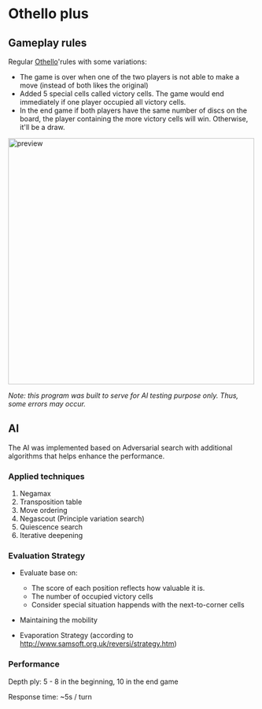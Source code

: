 # Othello plus
## Gameplay rules
Regular [Othello](https://www.ultraboardgames.com/othello/game-rules.php)'rules with some variations:
- The game is over when one of the two players is not able to make a move (instead of both likes the original)
- Added 5 special cells called victory cells. The game would end immediately if one player occupied all victory cells.
- In the end game if both players have the same number of discs on the board, the player containing the more victory cells will win. Otherwise, it'll be a draw.

<image src="https://user-images.githubusercontent.com/61228506/131079051-cbeb5822-52cc-4584-ba19-cd97cdae4063.png" alt="preview" width="500"/>


*Note: this program was built to serve for AI testing purpose only. Thus, some errors may occur.*

## AI
The AI was implemented based on Adversarial search with additional algorithms that helps enhance the performance.

### Applied techniques
1. Negamax
2. Transposition table
3. Move ordering
4. Negascout (Principle variation search)
5. Quiescence search
6. Iterative deepening

### Evaluation Strategy
- Evaluate base on:
  - The score of each position reflects how valuable it is.
  - The number of occupied victory cells
  - Consider special situation happends with the next-to-corner cells

- Maintaining the mobility

- Evaporation Strategy (according to http://www.samsoft.org.uk/reversi/strategy.htm)

### Performance

Depth ply: 5 - 8 in the beginning, 10 in the end game

Response time: ~5s / turn
